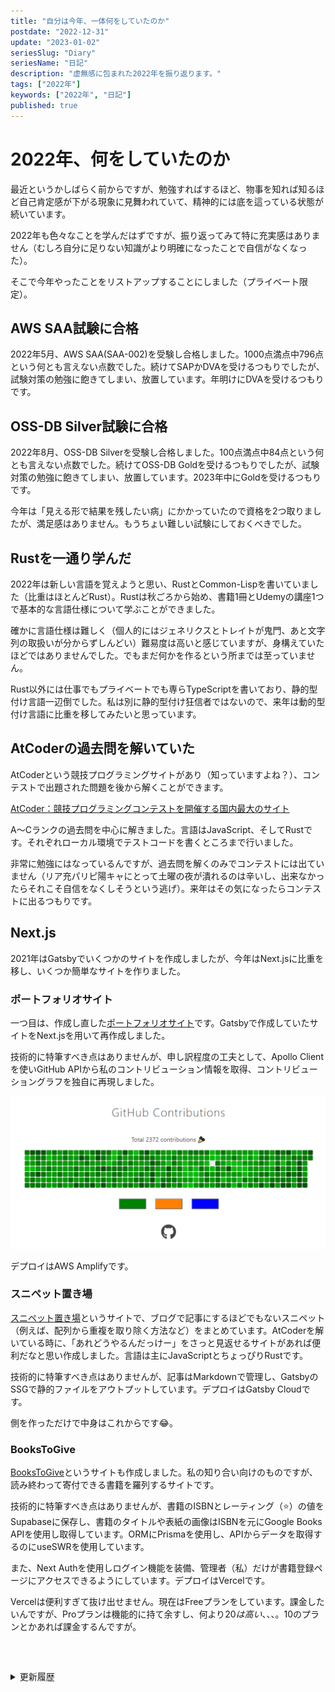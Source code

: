 ```yaml
---
title: "自分は今年、一体何をしていたのか"
postdate: "2022-12-31"
update: "2023-01-02"
seriesSlug: "Diary"
seriesName: "日記"
description: "虚無感に包まれた2022年を振り返ります。"
tags: ["2022年"]
keywords: ["2022年", "日記"]
published: true
---
```


# 2022年、何をしていたのか

最近というかしばらく前からですが、勉強すればするほど、物事を知れば知るほど自己肯定感が下がる現象に見舞われていて、精神的には底を這っている状態が続いています。

2022年も色々なことを学んだはずですが、振り返ってみて特に充実感はありません（むしろ自分に足りない知識がより明確になったことで自信がなくなった）。

そこで今年やったことをリストアップすることにしました（プライベート限定）。

## AWS SAA試験に合格

2022年5月、AWS SAA(SAA-002)を受験し合格しました。1000点満点中796点という何とも言えない点数でした。続けてSAPかDVAを受けるつもりでしたが、試験対策の勉強に飽きてしまい、放置しています。年明けにDVAを受けるつもりです。

## OSS-DB Silver試験に合格

2022年8月、OSS-DB Silverを受験し合格しました。100点満点中84点という何とも言えない点数でした。続けてOSS-DB Goldを受けるつもりでしたが、試験対策の勉強に飽きてしまい、放置しています。2023年中にGoldを受けるつもりです。

今年は「見える形で結果を残したい病」にかかっていたので資格を2つ取りましたが、満足感はありません。もうちょい難しい試験にしておくべきでした。

## Rustを一通り学んだ

2022年は新しい言語を覚えようと思い、RustとCommon-Lispを書いていました（比重はほとんどRust）。Rustは秋ごろから始め、書籍1冊とUdemyの講座1つで基本的な言語仕様について学ぶことができました。

確かに言語仕様は難しく（個人的にはジェネリクスとトレイトが鬼門、あと文字列の取扱いが分からずしんどい）難易度は高いと感じていますが、身構えていたほどではありませんでした。でもまだ何かを作るという所までは至っていません。

Rust以外には仕事でもプライベートでも専らTypeScriptを書いており、静的型付け言語一辺倒でした。私は別に静的型付け狂信者ではないので、来年は動的型付け言語に比重を移してみたいと思っています。

## AtCoderの過去問を解いていた

AtCoderという競技プログラミングサイトがあり（知っていますよね？）、コンテストで出題された問題を後から解くことができます。

[AtCoder：競技プログラミングコンテストを開催する国内最大のサイト](https://atcoder.jp/?lang=ja)

A～Cランクの過去問を中心に解きました。言語はJavaScript、そしてRustです。それぞれローカル環境でテストコードを書くところまで行いました。

非常に勉強にはなっているんですが、過去問を解くのみでコンテストには出ていません（リア充パリピ陽キャにとって土曜の夜が潰れるのは辛いし、出来なかったらそれこそ自信をなくしそうという逃げ）。来年はその気になったらコンテストに出るつもりです。

## Next.js

2021年はGatsbyでいくつかのサイトを作成しましたが、今年はNext.jsに比重を移し、いくつか簡単なサイトを作りました。

### ポートフォリオサイト

一つ目は、作成し直した[ポートフォリオサイト](https://www.toriwatari.work)です。Gatsbyで作成していたサイトをNext.jsを用いて再作成しました。

技術的に特筆すべき点はありませんが、申し訳程度の工夫として、Apollo Clientを使いGitHub APIから私のコントリビューション情報を取得、コントリビューショングラフを独自に再現しました。

![](./images/image01.png)

デプロイはAWS Amplifyです。

### スニペット置き場

[スニペット置き場](https://snipestrageplace.gatsbyjs.io/)というサイトで、ブログで記事にするほどでもないスニペット（例えば、配列から重複を取り除く方法など）をまとめています。AtCoderを解いている時に、「あれどうやるんだっけー」をさっと見返せるサイトがあれば便利だなと思い作成しました。言語は主にJavaScriptとちょっぴりRustです。

技術的に特筆すべき点はありませんが、記事はMarkdownで管理し、GatsbyのSSGで静的ファイルをアウトプットしています。デプロイはGatsby Cloudです。

側を作っただけで中身はこれからです😂。

### BooksToGive

[BooksToGive](https://bookstogive-kento-yoshidu.vercel.app/)というサイトも作成しました。私の知り合い向けのものですが、読み終わって寄付できる書籍を羅列するサイトです。

技術的に特筆すべき点はありませんが、書籍のISBNとレーティング（⭐）の値をSupabaseに保存し、書籍のタイトルや表紙の画像はISBNを元にGoogle Books APIを使用し取得しています。ORMにPrismaを使用し、APIからデータを取得するのにuseSWRを使用しています。

また、Next Authを使用しログイン機能を装備、管理者（私）だけが書籍登録ページにアクセスできるようにしています。デプロイはVercelです。

<aside>

Vercelは便利すぎて抜け出せません。現在はFreeプランをしています。課金したいんですが、Proプランは機能的に持て余すし、何より$20は高い、、、。$10のプランとかあれば課金するんですが。

</aside>

<details style="margin-top: 60px" class="history">
<summary>更新履歴</summary>

<ul class="history-list">
  <li>2023年1月2日 : 誤字脱字を修正。</li>
</details>

